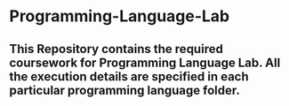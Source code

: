 # Programming-Language-Lab

## This Repository contains the required coursework for Programming Language Lab. All the execution details are specified in each particular programming language folder.
